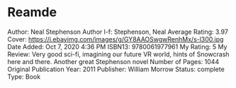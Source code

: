 # Reamde

Author: Neal Stephenson
Author l-f: Stephenson, Neal
Average Rating: 3.97
Cover: https://i.ebayimg.com/images/g/GY8AAOSwgwRenhMx/s-l300.jpg
Date Added: Oct 7, 2020 4:36 PM
ISBN13: 9780061977961
My Rating: 5
My Review: Very good sci-fi, imagining our future VR world, hints of Snowcrash here and there. Another great Stephenson novel
Number of Pages: 1044
Original Publication Year: 2011
Publisher: William Morrow
Status: complete
Type: Book